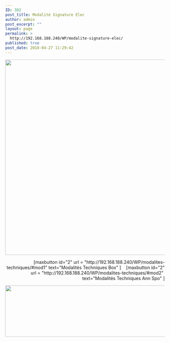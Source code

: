 ```yaml
---
ID: 382
post_title: Modalité Signature Elec
author: admin
post_excerpt: ""
layout: page
permalink: >
  http://192.168.188.240/WP/modalite-signature-elec/
published: true
post_date: 2018-04-27 11:29:42
---
```

<a href="http://192.168.188.240/WP/wp-content/uploads/2018/04/Modalite_signature.gif"><img class="aligncenter size-full wp-image-383" src="http://192.168.188.240/WP/wp-content/uploads/2018/04/Modalite_signature.gif" alt="" width="1588" height="615" /></a>
<p style="text-align: right;">[maxbutton id="2" url = "http://192.168.188.240/WP/modalites-techniques/#mod1" text="Modalités Techniques Box" ]    [maxbutton id="2" url = "http://192.168.188.240/WP/modalites-techniques/#mod2"  text="Modalités Techniques Ann Spo" ]</p>
<a href="http://192.168.188.240/WP/wp-content/uploads/2018/04/Modalite_signature2.gif"><img class="aligncenter size-full wp-image-384" src="http://192.168.188.240/WP/wp-content/uploads/2018/04/Modalite_signature2.gif" alt="" width="1571" height="162" /></a>